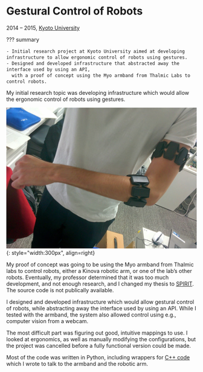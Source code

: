 # Gestural Control of Robots
2014 &ndash; 2015, [Kyoto University](../education/kyoto-u.md)

??? summary

    - Initial research project at Kyoto University aimed at developing infrastructure to allow ergonomic control of robots using gestures.
    - Designed and developed infrastructure that abstracted away the interface used by using an API,
      with a proof of concept using the Myo armband from Thalmic Labs to control robots.

My initial research topic was developing infrastructure which would allow the ergonomic control of robots using gestures.

![The Myo armband, worn](../../assets/images/myo_worn.jpg){: style="width:300px", align=right}

My proof of concept was going to be using the Myo armband from Thalmic labs to control robots,
either a Kinova robotic arm, or one of the lab’s other robots.
Eventually, my professor determined that it was too much development, and not enough research,
and I changed my thesis to [SPIRIT](spirit.md).
The source code is not publically available.

I designed and developed infrastructure which would allow gestural control of robots,
while abstracting away the interface used by using an API.
While I tested with the armband, the system also allowed control using e.g., computer vision from a webcam.

The most difficult part was figuring out good, intuitive mappings to use.
I looked at ergonomics, as well as manually modifying the configurations,
but the project was cancelled before a fully functional version could be made.

Most of the code was written in Python, including wrappers for [C++ code](https://github.com/thalmiclabs) which I wrote to talk to the armband and the robotic arm.
